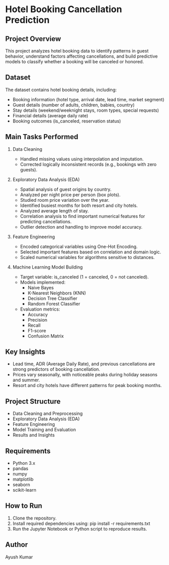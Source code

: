 Hotel Booking Cancellation Prediction
=====================================

Project Overview
----------------
This project analyzes hotel booking data to identify patterns in guest behavior, understand factors affecting cancellations, and build predictive models to classify whether a booking will be canceled or honored.

Dataset
-------
The dataset contains hotel booking details, including:
- Booking information (hotel type, arrival date, lead time, market segment)
- Guest details (number of adults, children, babies, country)
- Stay details (weekend/weeknight stays, room types, special requests)
- Financial details (average daily rate)
- Booking outcomes (is_canceled, reservation status)

Main Tasks Performed
--------------------
1. Data Cleaning
   - Handled missing values using interpolation and imputation.
   - Corrected logically inconsistent records (e.g., bookings with zero guests).

2. Exploratory Data Analysis (EDA)
   - Spatial analysis of guest origins by country.
   - Analyzed per night price per person (box plots).
   - Studied room price variation over the year.
   - Identified busiest months for both resort and city hotels.
   - Analyzed average length of stay.
   - Correlation analysis to find important numerical features for predicting cancellations.
   - Outlier detection and handling to improve model accuracy.

3. Feature Engineering
   - Encoded categorical variables using One-Hot Encoding.
   - Selected important features based on correlation and domain logic.
   - Scaled numerical variables for algorithms sensitive to distances.

4. Machine Learning Model Building
   - Target variable: is_canceled (1 = canceled, 0 = not canceled).
   - Models implemented:
     * Naive Bayes
     * K-Nearest Neighbors (KNN)
     * Decision Tree Classifier
     * Random Forest Classifier
   - Evaluation metrics:
     * Accuracy
     * Precision
     * Recall
     * F1-score
     * Confusion Matrix

Key Insights
------------
- Lead time, ADR (Average Daily Rate), and previous cancellations are strong predictors of booking cancellation.
- Prices vary seasonally, with noticeable peaks during holiday seasons and summer.
- Resort and city hotels have different patterns for peak booking months.

Project Structure
-----------------
- Data Cleaning and Preprocessing
- Exploratory Data Analysis (EDA)
- Feature Engineering
- Model Training and Evaluation
- Results and Insights

Requirements
------------
- Python 3.x
- pandas
- numpy
- matplotlib
- seaborn
- scikit-learn

How to Run
----------
1. Clone the repository.
2. Install required dependencies using:
   pip install -r requirements.txt
3. Run the Jupyter Notebook or Python script to reproduce results.

Author
------
Ayush Kumar

